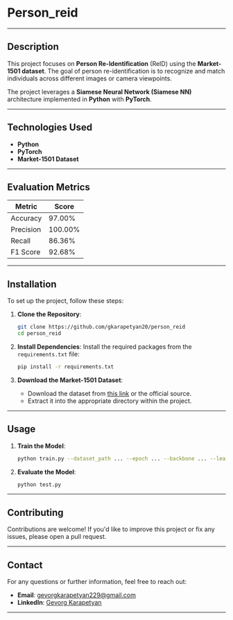 # Person_reid

---

## Description

This project focuses on **Person Re-Identification** (ReID) using the **Market-1501 dataset**. The goal of person re-identification is to recognize and match individuals across different images or camera viewpoints.

The project leverages a **Siamese Neural Network (Siamese NN)** architecture implemented in **Python** with **PyTorch**.

---

## Technologies Used

- **Python**
- **PyTorch**
- **Market-1501 Dataset**

---

## Evaluation Metrics

| **Metric**   | **Score**  |
|--------------|------------|
| Accuracy     | 97.00%     |
| Precision    | 100.00%    |
| Recall       | 86.36%     |
| F1 Score     | 92.68%     |

---

## Installation

To set up the project, follow these steps:

1. **Clone the Repository**:
   ```bash
   git clone https://github.com/gkarapetyan20/person_reid
   cd person_reid
   ```

2. **Install Dependencies**:
   Install the required packages from the `requirements.txt` file:
   ```bash
   pip install -r requirements.txt
   ```

3. **Download the Market-1501 Dataset**:
   - Download the dataset from [this link](https://www.kaggle.com/datasets/pengcw1/market-1501) or the official source.
   - Extract it into the appropriate directory within the project.

---

## Usage

1. **Train the Model**:
   ```bash
   python train.py --dataset_path ... --epoch ... --backbone ... --learning_rate ... --batch_size ...
   ```

2. **Evaluate the Model**:
   ```bash
   python test.py
   ```

---

## Contributing

Contributions are welcome! If you'd like to improve this project or fix any issues, please open a pull request.

---

## Contact

For any questions or further information, feel free to reach out:

- **Email**: [gevorgkarapetyan229@gmail.com](mailto:gevorgkarapetyan229@gmail.com)
- **LinkedIn**: [Gevorg Karapetyan](https://www.linkedin.com/in/gevorg-karapetyan-21b013229/)

---


